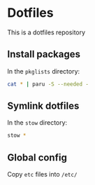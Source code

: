 # Dotfiles
This is a dotfiles repository

## Install packages
In the `pkglists` directory:
```sh
cat * | paru -S --needed -
```

## Symlink dotfiles
In the `stow` directory:
```sh
stow *
```

## Global config
Copy `etc` files into `/etc/`
